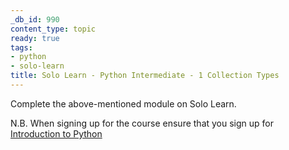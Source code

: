 ```yaml
---
_db_id: 990
content_type: topic
ready: true
tags:
- python
- solo-learn
title: Solo Learn - Python Intermediate - 1 Collection Types
---
```


Complete the above-mentioned module on Solo Learn.

N.B. When signing up for the course ensure that you sign up for [Introduction to Python](https://www.sololearn.com/learn/courses/python-introduction)